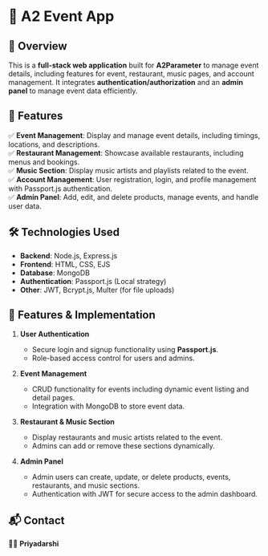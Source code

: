 
# 🎉 A2 Event App  

## 📌 Overview  
This is a **full-stack web application** built for **A2Parameter** to manage event details, including features for event, restaurant, music pages, and account management. It integrates **authentication/authorization** and an **admin panel** to manage event data efficiently.  

## 🚀 Features  
✅ **Event Management**: Display and manage event details, including timings, locations, and descriptions.  
✅ **Restaurant Management**: Showcase available restaurants, including menus and bookings.  
✅ **Music Section**: Display music artists and playlists related to the event.  
✅ **Account Management**: User registration, login, and profile management with Passport.js authentication.  
✅ **Admin Panel**: Add, edit, and delete products, manage events, and handle user data.  

## 🛠️ Technologies Used  
- **Backend**: Node.js, Express.js  
- **Frontend**: HTML, CSS, EJS  
- **Database**: MongoDB  
- **Authentication**: Passport.js (Local strategy)  
- **Other**: JWT, Bcrypt.js, Multer (for file uploads)  

## 📂 Features & Implementation  
1. **User Authentication**  
   - Secure login and signup functionality using **Passport.js**.  
   - Role-based access control for users and admins.  

2. **Event Management**  
   - CRUD functionality for events including dynamic event listing and detail pages.  
   - Integration with MongoDB to store event data.  

3. **Restaurant & Music Section**  
   - Display restaurants and music artists related to the event.  
   - Admins can add or remove these sections dynamically.  

4. **Admin Panel**  
   - Admin users can create, update, or delete products, events, restaurants, and music sections.  
   - Authentication with JWT for secure access to the admin dashboard.  

## 📬 Contact  
👨‍💻 **Priyadarshi**  
